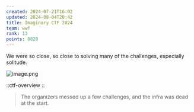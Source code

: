 ```yaml
---
created: 2024-07-21T16:02
updated: 2024-08-04T20:42
title: Imaginary CTF 2024
team: wwf
rank: 13
points: 8828
---
```


We were so close, so close to solving many of the challenges, especially solitude.

![image.png](https://res.cloudinary.com/kumonochisanaka/image/upload/v1721592171/2024/07/d4ca49ea8709a0e5a85b2610066a4833.png)

::ctf-overview
::

> The organizers messed up a few challenges, and the infra was dead at the start.
